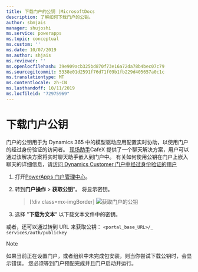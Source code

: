 ```yaml
---
title: 下载门户的公钥 |MicrosoftDocs
description: 了解如何下载门户的公钥。
author: sbmjais
manager: shujoshi
ms.service: powerapps
ms.topic: conceptual
ms.custom: ''
ms.date: 10/07/2019
ms.author: shjais
ms.reviewer: ''
ms.openlocfilehash: 39e909acb325bd870f73e16a72da78b4bec07c79
ms.sourcegitcommit: 5338e01d2591f76d71f09b1fb229d405657a0c1c
ms.translationtype: MT
ms.contentlocale: zh-CN
ms.lasthandoff: 10/11/2019
ms.locfileid: "72975969"
---
```

# <a name="download-public-key-of-portal"></a>下载门户公钥

门户的公钥用于为 Dynamics 365 中的模型驱动应用配置实时协助，以使用门户的经过身份验证的访问者。 [现场助手](https://www.cafex.com/en/products/live-assist-dynamics-365/)CafeX 提供了一个聊天解决方案，用户可以通过该解决方案将实时聊天助手嵌入到门户中。 有关如何使用公钥在门户上嵌入聊天的详细信息，请[访问 Dynamics Customer 门户中经过身份验证的用户](https://www.liveassistfor365.com/en/support/authenticated-visitors-in-the-dynamics-customer-portal/)

1. 打开[PowerApps 门户管理中心](admin-overview.md)。

2.  转到**门户操作** > **获取公钥**"。 将显示密钥。

    > [!div class=mx-imgBorder]
    > ![获取门户的公钥](../media/get-public-key.png "获取门户的公钥")

3.  选择 "**下载为文本**" 以下载文本文件中的密钥。

或者，还可以通过转到 URL 来获取公钥： `<portal_base_URL>/_ services/auth/publickey` 

> [!NOTE]
> 如果当前正在设置门户，或者组织中未完成包安装，则当你尝试下载公钥时，会显示错误。 您必须等到门户预配完成并且门户启动并运行。
